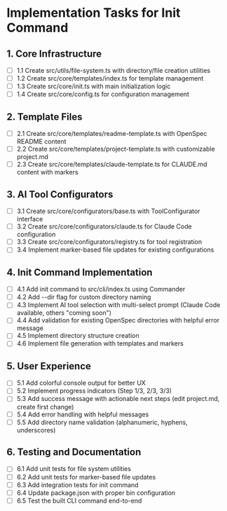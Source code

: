 # Implementation Tasks for Init Command

## 1. Core Infrastructure
- [ ] 1.1 Create src/utils/file-system.ts with directory/file creation utilities
- [ ] 1.2 Create src/core/templates/index.ts for template management
- [ ] 1.3 Create src/core/init.ts with main initialization logic
- [ ] 1.4 Create src/core/config.ts for configuration management

## 2. Template Files
- [ ] 2.1 Create src/core/templates/readme-template.ts with OpenSpec README content
- [ ] 2.2 Create src/core/templates/project-template.ts with customizable project.md
- [ ] 2.3 Create src/core/templates/claude-template.ts for CLAUDE.md content with markers

## 3. AI Tool Configurators
- [ ] 3.1 Create src/core/configurators/base.ts with ToolConfigurator interface
- [ ] 3.2 Create src/core/configurators/claude.ts for Claude Code configuration
- [ ] 3.3 Create src/core/configurators/registry.ts for tool registration
- [ ] 3.4 Implement marker-based file updates for existing configurations

## 4. Init Command Implementation
- [ ] 4.1 Add init command to src/cli/index.ts using Commander
- [ ] 4.2 Add --dir flag for custom directory naming
- [ ] 4.3 Implement AI tool selection with multi-select prompt (Claude Code available, others "coming soon")
- [ ] 4.4 Add validation for existing OpenSpec directories with helpful error message
- [ ] 4.5 Implement directory structure creation
- [ ] 4.6 Implement file generation with templates and markers

## 5. User Experience
- [ ] 5.1 Add colorful console output for better UX
- [ ] 5.2 Implement progress indicators (Step 1/3, 2/3, 3/3)
- [ ] 5.3 Add success message with actionable next steps (edit project.md, create first change)
- [ ] 5.4 Add error handling with helpful messages
- [ ] 5.5 Add directory name validation (alphanumeric, hyphens, underscores)

## 6. Testing and Documentation
- [ ] 6.1 Add unit tests for file system utilities
- [ ] 6.2 Add unit tests for marker-based file updates
- [ ] 6.3 Add integration tests for init command
- [ ] 6.4 Update package.json with proper bin configuration
- [ ] 6.5 Test the built CLI command end-to-end